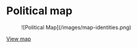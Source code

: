 # Political map #

<figure>![Political Map](/images/map-identities.png)</figure>

[View map](http://transformap.co/identities.html)